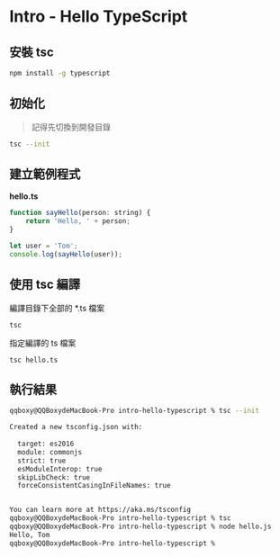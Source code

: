 
# Intro - Hello TypeScript

## 安裝 tsc

```bash
npm install -g typescript
```

## 初始化

> 記得先切換到開發目錄

```bash
tsc --init
```

## 建立範例程式

**hello.ts**
```javascript
function sayHello(person: string) {
    return 'Hello, ' + person;
}

let user = 'Tom';
console.log(sayHello(user));
```

## 使用 tsc 編譯

編譯目錄下全部的 *.ts 檔案

```
tsc
```

指定編譯的 ts 檔案

```
tsc hello.ts
```

## 執行結果

```bash
qqboxy@QQBoxydeMacBook-Pro intro-hello-typescript % tsc --init

Created a new tsconfig.json with:                                                                                       
                                                                                                                     TS 
  target: es2016
  module: commonjs
  strict: true
  esModuleInterop: true
  skipLibCheck: true
  forceConsistentCasingInFileNames: true


You can learn more at https://aka.ms/tsconfig
qqboxy@QQBoxydeMacBook-Pro intro-hello-typescript % tsc
qqboxy@QQBoxydeMacBook-Pro intro-hello-typescript % node hello.js
Hello, Tom
qqboxy@QQBoxydeMacBook-Pro intro-hello-typescript % 
```